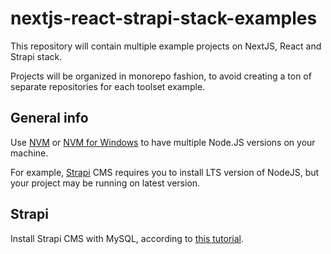 # nextjs-react-strapi-stack-examples

This repository will contain multiple example
projects on NextJS, React and Strapi stack.

Projects will be organized in monorepo fashion,
to avoid creating a ton of separate repositories for each
toolset example.

## General info

Use [NVM](https://github.com/nvm-sh/nvm) or [NVM for Windows](https://github.com/coreybutler/nvm-windows)
to have multiple Node.JS versions on your machine.

For example, [Strapi](https://strapi.io/) CMS requires you to install LTS version
of NodeJS, but your project may be running on latest version.

## Strapi

Install Strapi CMS with MySQL, according to [this tutorial](https://strapi.io/blog/configuring-strapi-mysql-database).


